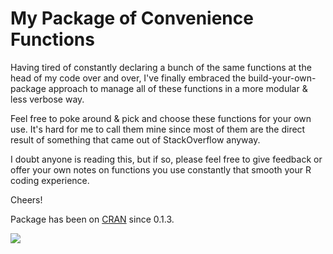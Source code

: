 My Package of Convenience Functions
===================================

Having tired of constantly declaring a bunch of the same functions at the head of my code over and over, I've finally embraced the build-your-own-package approach to manage all of these functions in a more modular & less verbose way.

Feel free to poke around & pick and choose these functions for your own use. It's hard for me to call them mine since most of them are the direct result of something that came out of StackOverflow anyway.

I doubt anyone is reading this, but if so, please feel free to give feedback or offer your own notes on functions you use constantly that smooth your R coding experience.

Cheers!

Package has been on [CRAN](https://cran.r-project.org/web/packages/funchir/index.html) since 0.1.3.

[![](http://cranlogs.r-pkg.org/badges/funchir)](http://cran.rstudio.com/web/packages/funchir/index.html)
